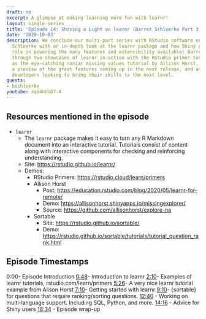 ```yaml
---
draft: no
excerpt: A glimpse at making learning more fun with learnr!
layout: single-series
title: 'Episode 14: Shining a Light on learnr (Barret Schloerke Part 3)'
date: '2020-10-03'
description: We conclude our multi-part series with RStudio software engineer Barret
  Schloerke with an in-depth look at the learnr package and how Shiny plays a huge
  role in powering the many features and extensibility available! Barret walks us
  through two showcases of learnr in action with the RStudio primer tutorials as well
  as the eye-catching naniar missing values tutorial by Allison Horst.  Plus we get
  a preview of the great features coming up in the next release, and advice for Shiny
  developers looking to bring their skills to the next level.
guests: 
- bschloerke
youtube: zqV4nUiO7-4
---
```


## Resources mentioned in the episode

* `learnr`
  * The `learnr` package makes it easy to turn any R Markdown document into an interactive tutorial. Tutorials consist of content along with interactive components for checking and reinforcing understanding.
  * Site: https://rstudio.github.io/learnr/
  * Demos:
    * RStudio Primers: https://rstudio.cloud/learn/primers
    * Allison Horst
      * Post: https://education.rstudio.com/blog/2020/05/learnr-for-remote/
      * Demo: https://allisonhorst.shinyapps.io/missingexplorer/
      * Source: https://github.com/allisonhorst/explore-na
    * Sortable
      * Site: https://rstudio.github.io/sortable/
      * Demo: https://rstudio.github.io/sortable/tutorials/tutorial_question_rank.html


## Episode Timestamps

0:00- Episode Introduction
[0:48](https://www.youtube.com/watch?v=zqV4nUiO7-4&t=0m48s)- Introduction to learnr
[2:10](https://www.youtube.com/watch?v=zqV4nUiO7-4&t=2m10s)- Examples of learnr tutorials, rstudio.com/learn/primers
[5:26](https://www.youtube.com/watch?v=zqV4nUiO7-4&t=5m26s)- A very nice learnr tutorial example from Alison Horst
[7:10](https://www.youtube.com/watch?v=zqV4nUiO7-4&t=7m10s)- Getting started with learnr
[9:10](https://www.youtube.com/watch?v=zqV4nUiO7-4&t=9m10s)- {sortable} for questions that require ranking/sorting questions. 
[12:40](https://www.youtube.com/watch?v=zqV4nUiO7-4&t=12m40s) - Working on multi-language support. Including SQL, Python, and more.
[14:16](https://www.youtube.com/watch?v=zqV4nUiO7-4&t=14m16s) - Advice for Shiny users
[18:34](https://www.youtube.com/watch?v=zqV4nUiO7-4&t=18m34s) - Episode wrap-up

